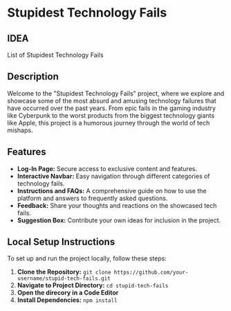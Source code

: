 # Stupidest Technology Fails

## IDEA
List of Stupidest Technology Fails

## Description
Welcome to the "Stupidest Technology Fails" project, where we explore and showcase some of the most absurd and amusing technology failures that have occurred over the past years. From epic fails in the gaming industry like Cyberpunk to the worst products from the biggest technology giants like Apple, this project is a humorous journey through the world of tech mishaps.

## Features
- **Log-In Page:** Secure access to exclusive content and features.
- **Interactive Navbar:** Easy navigation through different categories of technology fails.
- **Instructions and FAQs:** A comprehensive guide on how to use the platform and answers to frequently asked questions.
- **Feedback:** Share your thoughts and reactions on the showcased tech fails.
- **Suggestion Box:** Contribute your own ideas for inclusion in the project.

## Local Setup Instructions
To set up and run the project locally, follow these steps:

1. **Clone the Repository:**
```git clone https://github.com/your-username/stupid-tech-fails.git```
2. **Navigate to Project Directory:** ```cd stupid-tech-fails```
3. **Open the direcory in a Code Editor**
4. **Install Dependencies:** ```npm install```